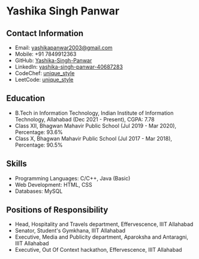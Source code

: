 # Yashika Singh Panwar

## Contact Information
- Email: yashikapanwar2003@gmail.com
- Mobile: +91 7849912363
- GitHub: [Yashika-Singh-Panwar](https://github.com/Yashika-Singh-Panwar)
- LinkedIn: [yashika-singh-panwar-40687283](https://www.linkedin.com/in/yashika-singh-panwar-40687283)
- CodeChef: [unique_style](https://www.codechef.com/users/unique_style)
- LeetCode: [unique_style](https://leetcode.com/unique_style/)

## Education
- B.Tech in Information Technology, Indian Institute of Information Technology, Allahabad (Dec 2021 - Present), CGPA: 7.78
- Class XII, Bhagwan Mahavir Public School (Jul 2019 - Mar 2020), Percentage: 93.6%
- Class X, Bhagwan Mahavir Public School (Jul 2017 - Mar 2018), Percentage: 90.5%

## Skills
- Programming Languages: C/C++, Java (Basic)
- Web Development: HTML, CSS
- Databases: MySQL




## Positions of Responsibility
- Head, Hospitality and Travels department, Effervescence, IIIT Allahabad
- Senator, Student's Gymkhana, IIIT Allahabad
- Executive, Media and Publicity department, Aparoksha and Antaragni, IIIT Allahabad
- Executive, Out Of Context hackathon, Effervescence, IIIT Allahabad
